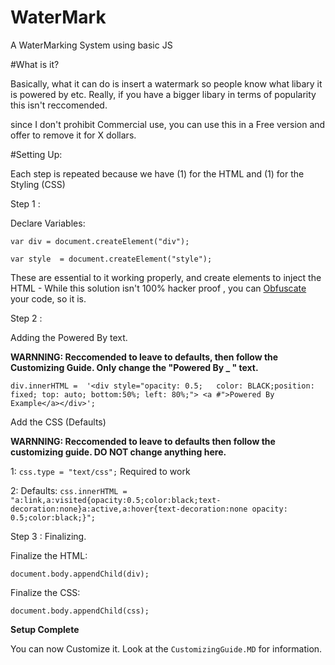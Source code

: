 # WaterMark
A WaterMarking System using basic JS

#What is it? 

Basically, what it can do is insert a watermark so people know what libary it is powered by etc. Really, if you have a bigger libary in terms of popularity this isn't reccomended.

since I don't prohibit Commercial use, you can use this in a Free version and offer to remove it for X dollars. 

#Setting Up:

Each step is repeated because we have (1) for the HTML and (1) for the Styling (CSS)

Step 1 :

Declare Variables:

`var div = document.createElement("div");`

`var style  = document.createElement("style");`

These are essential to it working properly,  and create elements to inject the HTML - While this solution isn't 100% hacker proof , you can [Obfuscate](http://www.javascriptobfuscator.com/Javascript-Obfuscator.aspx) your code, so it is. 

Step 2 :

Adding the Powered By text. 


**WARNNING: Reccomended to leave to defaults, then  follow the Customizing Guide. Only change the "Powered By _ " text.**

`div.innerHTML =  '<div style="opacity: 0.5;   color: BLACK;position: fixed; top: auto; bottom:50%; left: 80%;"> <a #">Powered By Example</a></div>';`

Add the CSS (Defaults)

**WARNNING: Reccomended to leave to defaults then follow the customizing guide. DO NOT change anything here.**

 1: `css.type = "text/css";`  Required to work
 
 
2: Defaults: `css.innerHTML = "a:link,a:visited{opacity:0.5;color:black;text-decoration:none}a:active,a:hover{text-decoration:none opacity: 0.5;color:black;}";`

Step 3 : Finalizing.

Finalize the HTML:

`document.body.appendChild(div);`

Finalize the CSS:

`document.body.appendChild(css);`  


**Setup Complete**

You can now Customize it. Look at the `CustomizingGuide.MD` for information. 

